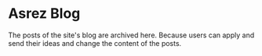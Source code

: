 # Asrez Blog
The posts of the site's blog are archived here.
Because users can apply and send their ideas and change the content of the posts.
